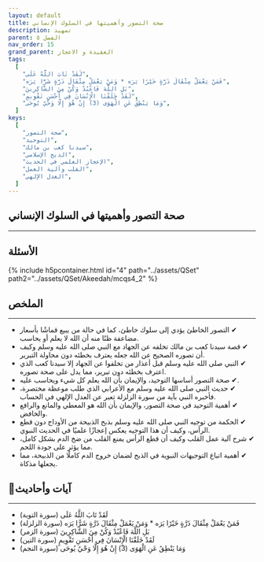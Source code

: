 ```yaml
---
layout: default
title: صحة التصور وأهميتها في السلوك الإنساني
description: تمهيد
parent: الفصل ٥
nav_order: 15
grand_parent: العقيدة و الاعجاز
tags:
  [
    "لَقَدْ تَابَ اللَّهُ عَلَى",
    "فَمَنْ يَعْمَلْ مِثْقَالَ ذَرَّةٍ خَيْرًا يَرَه * وَمَنْ يَعْمَلْ مِثْقَالَ ذَرَّةٍ شَرًّا يَرَه",
    "بَلِ اللَّهَ فَاعْبُدْ وَكُنْ مِنَ الشَّاكِرِينَ",
    "لَقَدْ خَلَقْنَا الْإِنْسَانَ فِي أَحْسَنِ تَقْوِيمٍ",
    "وَمَا يَنْطِقُ عَنِ الْهَوَى (3) إِنْ هُوَ إِلَّا وَحْيٌ يُوحَى",
  ]
keys:
  [
    "صحة التصور",
    "التوحيد",
    "سيدنا كعب بن مالك",
    "الذبح الإسلامي",
    "الإعجاز العلمي في الحديث",
    "القلب وآلية العمل",
    "العدل الإلهي",
  ]
---
```


## ‏صحة التصور وأهميتها في السلوك الإنساني

---

## الأسئلة

{% include h5pcontainer.html id="4" path="../assets/QSet" path2="../assets/QSet/Akeedah/mcqs4_2" %}

## الملخص

---

- ‏✔ التصور الخاطئ يؤدي إلى سلوك خاطئ، كما في حالة من يبيع قماشًا بأسعار مضاعفة ظنًا منه أن الله لا يعلم أو يحاسب.
- ‏✔ قصة سيدنا كعب بن مالك تخلفه عن الجهاد مع النبي صلى الله عليه وسلم وكيف أن تصوره الصحيح عن الله جعله يعترف بخطئه دون محاولة التبرير.
- ‏✔ النبي صلى الله عليه وسلم قبل أعذار من تخلفوا عن الجهاد إلا سيدنا كعب الذي اعترف بخطئه دون تبرير، مما يدل على صحة تصوره.
- ‏✔ صحة التصور أساسها التوحيد، والإيمان بأن الله يعلم كل شيء ويحاسب عليه.
- ‏✔ حديث النبي صلى الله عليه وسلم مع الأعرابي الذي طلب موعظة مختصرة، فأخبره النبي بآية من سورة الزلزلة تعبر عن العدل الإلهي في الحساب.
- ‏✔ أهمية التوحيد في صحة التصور، والإيمان بأن الله هو المعطي والمانع والرافع والخافض.
- ‏✔ الحكمة من توجيه النبي صلى الله عليه وسلم بذبح الذبيحة من الأوداج دون قطع الرأس، وكيف أن هذا التوجيه يعكس إعجازًا علميًا في الحديث النبوي.
- ‏✔ شرح آلية عمل القلب وكيف أن قطع الرأس يمنع القلب من ضخ الدم بشكل كامل، مما يؤثر على جودة اللحم.
- ‏✔ أهمية اتباع التوجيهات النبوية في الذبح لضمان خروج الدم كاملًا من الذبيحة، مما يجعلها مذكاة.

## 📜آيات وأحاديث

---

- ‏لَقَدْ تَابَ اللَّهُ عَلَى (سورة التوبة)
- ‏فَمَنْ يَعْمَلْ مِثْقَالَ ذَرَّةٍ خَيْرًا يَرَه \* وَمَنْ يَعْمَلْ مِثْقَالَ ذَرَّةٍ شَرًّا يَرَه (سورة الزلزلة)
- ‏بَلِ اللَّهَ فَاعْبُدْ وَكُنْ مِنَ الشَّاكِرِينَ (سورة الزمر)
- ‏لَقَدْ خَلَقْنَا الْإِنْسَانَ فِي أَحْسَنِ تَقْوِيمٍ (سورة التين)
- ‏وَمَا يَنْطِقُ عَنِ الْهَوَى (3) إِنْ هُوَ إِلَّا وَحْيٌ يُوحَى (سورة النجم)
